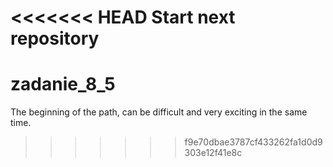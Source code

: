 <<<<<<< HEAD
Start next repository
=======
# zadanie_8_5
The beginning of the path, can be difficult and very exciting in the same time.
>>>>>>> f9e70dbae3787cf433262fa1d0d9303e12f41e8c
